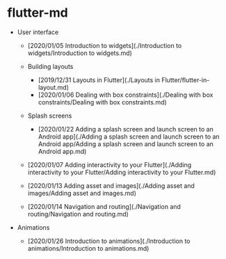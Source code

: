 # flutter-md

- User interface

  - [2020/01/05 Introduction to widgets](./Introduction to widgets/Introduction to widgets.md)

  - Building layouts
    - [2019/12/31 Layouts in Flutter](./Layouts in Flutter/flutter-in-layout.md)
    - [2020/01/06 Dealing with box constraints](./Dealing with box constraints/Dealing with box constraints.md)
  - Splash screens
    - [2020/01/22 Adding a splash screen and launch screen to an Android app](./Adding a splash screen and launch screen to an Android app/Adding a splash screen and launch screen to an Android app.md)
  - [2020/01/07 Adding interactivity to your Flutter](./Adding interactivity to your Flutter/Adding interactivity to your Flutter.md)
  - [2020/01/13 Adding asset and images](./Adding asset and images/Adding asset and images.md)
  - [2020/01/14 Navigation and routing](./Navigation and routing/Navigation and routing.md)

- Animations

  - [2020/01/26 Introduction to animations](./Introduction to animations/Introduction to animations.md)

  

